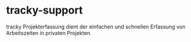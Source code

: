 # tracky-support

tracky Projekterfassung dient der einfachen und schnellen Erfassung von Arbeitszeiten in privaten Projekten.

